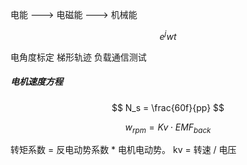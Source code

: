 电能 ---> 电磁能 ---> 机械能

$$
e^jwt
$$

电角度标定
梯形轨迹
负载通信测试

#####  电机速度方程
$$
N_s = \frac{60f}{pp}
$$

$$
w_{rpm} = Kv \cdot EMF_{back}
$$

转矩系数 = 反电动势系数 * 电机电动势。
kv = 转速 / 电压
